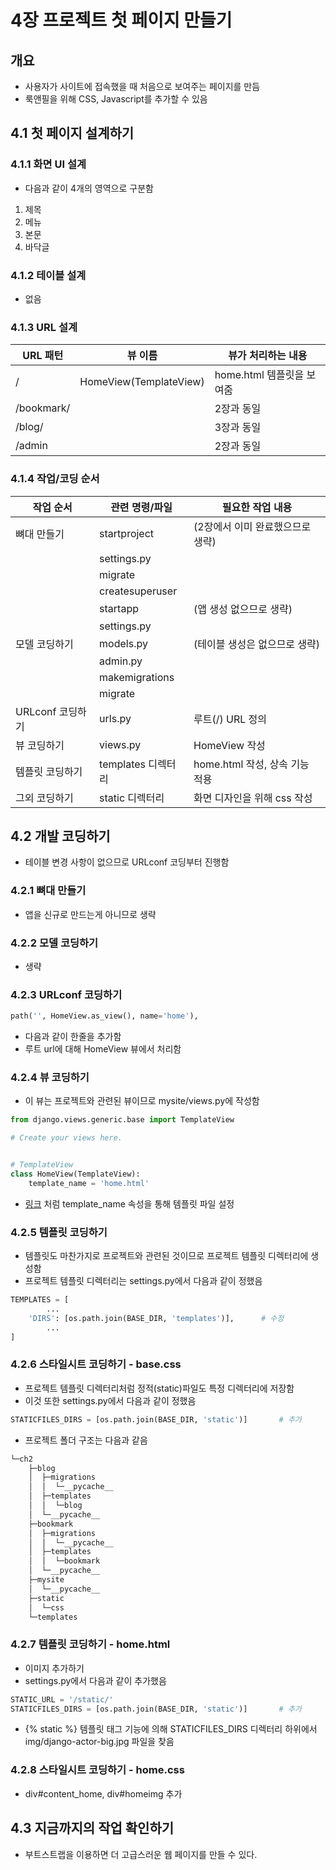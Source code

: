 # 4장 프로젝트 첫 페이지 만들기

## 개요
- 사용자가 사이트에 접속했을 때 처음으로 보여주는 페이지를 만듬
- 룩앤필을 위해 CSS, Javascript를 추가할 수 있음

## 4.1 첫 페이지 설계하기

### 4.1.1 화면 UI 설계
- 다음과 같이 4개의 영역으로 구분함
1. 제목
1. 메뉴
1. 본문
1. 바닥글

### 4.1.2 테이블 설계
- 없음

### 4.1.3 URL 설계

| URL 패턴   | 뷰 이름                | 뷰가 처리하는 내용        |
|------------|------------------------|---------------------------|
| /          | HomeView(TemplateView) | home.html 템플릿을 보여줌 |
| /bookmark/ |                        | 2장과 동일                |
| /blog/     |                        | 3장과 동일                |
| /admin     |                        | 2장과 동일                |

### 4.1.4 작업/코딩 순서

| 작업 순서        | 관련 명령/파일     | 필요한 작업 내용                 |
|------------------|--------------------|----------------------------------|
| 뼈대 만들기      | startproject       | (2장에서 이미 완료했으므로 생략) |
|                  | settings.py        |                                  |
|                  | migrate            |                                  |
|                  | createsuperuser    |                                  |
|                  | startapp           | (앱 생성 없으므로 생략)          |
|                  | settings.py        |                                  |
| 모델 코딩하기    | models.py          | (테이블 생성은 없으므로 생략)    |
|                  | admin.py           |                                  |
|                  | makemigrations     |                                  |
|                  | migrate            |                                  |
| URLconf 코딩하기 | urls.py            | 루트(/) URL 정의                 |
| 뷰 코딩하기      | views.py           | HomeView 작성                    |
| 템플릿 코딩하기  | templates 디렉터리 | home.html 작성, 상속 기능 적용   |
| 그외 코딩하기    | static 디렉터리    | 화면 디자인을 위해 css 작성      |

## 4.2 개발 코딩하기
- 테이블 변경 사항이 없으므로 URLconf 코딩부터 진행함

### 4.2.1 뼈대 만들기
- 앱을 신규로 만드는게 아니므로 생략

### 4.2.2 모델 코딩하기
- 생략

### 4.2.3 URLconf 코딩하기

```python
path('', HomeView.as_view(), name='home'),
```
- 다음과 같이 한줄을 추가함
- 루트 url에 대해 HomeView 뷰에서 처리함

### 4.2.4 뷰 코딩하기
- 이 뷰는 프로젝트와 관련된 뷰이므로 mysite/views.py에 작성함
```python
from django.views.generic.base import TemplateView

# Create your views here.


# TemplateView
class HomeView(TemplateView):
    template_name = 'home.html'
```
- [링크](https://docs.djangoproject.com/en/2.1/ref/class-based-views/base/#templateview)
처럼 template_name 속성을 통해 템플릿 파일 설정

### 4.2.5 템플릿 코딩하기
- 템플릿도 마찬가지로 프로젝트와 관련된 것이므로 프로젝트 템플릿 디렉터리에 생성함
- 프로젝트 템플릿 디렉터리는 settings.py에서 다음과 같이 정했음
```python
TEMPLATES = [
        ...
    'DIRS': [os.path.join(BASE_DIR, 'templates')],      # 수정
        ...
]
```
### 4.2.6 스타일시트 코딩하기 - base.css
- 프로젝트 템플릿 디렉터리처럼 정적(static)파일도 특정 디렉터리에 저장함
- 이것 또한 settings.py에서 다음과 같이 정했음
```python
STATICFILES_DIRS = [os.path.join(BASE_DIR, 'static')]       # 추가
```
- 프로젝트 폴더 구조는 다음과 같음
```python
└─ch2
    ├─blog
    │  ├─migrations
    │  │  └─__pycache__
    │  ├─templates
    │  │  └─blog
    │  └─__pycache__
    ├─bookmark
    │  ├─migrations
    │  │  └─__pycache__
    │  ├─templates
    │  │  └─bookmark
    │  └─__pycache__
    ├─mysite
    │  └─__pycache__
    ├─static
    │  └─css
    └─templates
```

### 4.2.7 템플릿 코딩하기 - home.html
- 이미지 추가하기
- settings.py에서 다음과 같이 추가했음
```python
STATIC_URL = '/static/'
STATICFILES_DIRS = [os.path.join(BASE_DIR, 'static')]       # 추가
```
- {% static %} 템플릿 태그 기능에 의해 STATICFILES_DIRS 디렉터리 하위에서 img/django-actor-big.jpg 파일을 찾음


### 4.2.8 스타일시트 코딩하기 - home.css
- div#content_home, div#homeimg 추가

## 4.3 지금까지의 작업 확인하기
- 부트스트랩을 이용하면 더 고급스러운 웹 페이지를 만들 수 있다.

